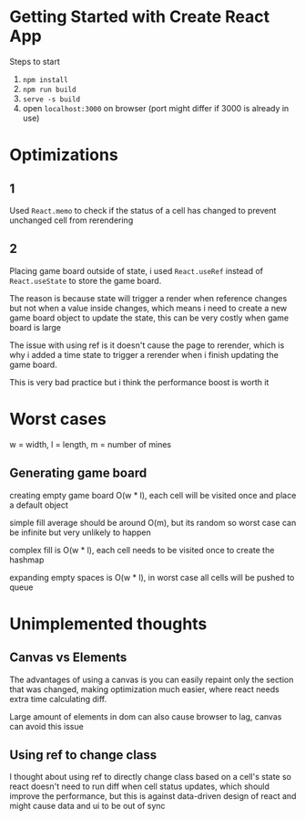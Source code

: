 # Getting Started with Create React App

Steps to start

1. `npm install`
2. `npm run build`
3. `serve -s build`
4. open `localhost:3000` on browser (port might differ if 3000 is already in use)

# Optimizations

## 1
Used `React.memo` to check if the status of a cell has changed to prevent unchanged cell from rerendering

## 2
Placing game board outside of state, i used `React.useRef` instead of `React.useState` to store the game board.

The reason is because state will trigger a render when reference changes but not when a value inside changes, 
which means i need to create a new game board object to update the state, this can be very costly when game board is large

The issue with using ref is it doesn't cause the page to rerender, which is why i added a time state to trigger a rerender
when i finish updating the game board.

This is very bad practice but i think the performance boost is worth it

# Worst cases

w = width, l = length, m = number of mines

## Generating game board

creating empty game board O(w * l), each cell will be visited once and place a default object

simple fill average should be around O(m), but its random so worst case can be infinite but very unlikely to happen

complex fill is O(w * l), each cell needs to be visited once to create the hashmap

expanding empty spaces is O(w * l), in worst case all cells will be pushed to queue

## 

# Unimplemented thoughts

## Canvas vs Elements

The advantages of using a canvas is you can easily repaint only the section that was changed, making optimization much easier, 
where react needs extra time calculating diff.

Large amount of elements in dom can also cause browser to lag, canvas can avoid this issue

## Using ref to change class

I thought about using ref to directly change class based on a cell's state so react doesn't need to run diff when cell status updates, which should improve the performance,
but this is against data-driven design of react and might cause data and ui to be out of sync

